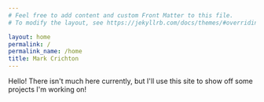 ```yaml
---
# Feel free to add content and custom Front Matter to this file.
# To modify the layout, see https://jekyllrb.com/docs/themes/#overriding-theme-defaults

layout: home
permalink: /
permalink_name: /home
title: Mark Crichton
---
```


Hello! There isn't much here currently, but I'll use this site to show off some projects I'm working on!
